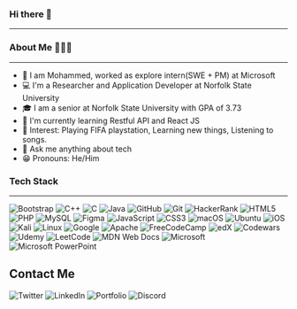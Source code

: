 ### Hi there 👋
______________________


### About Me 👨🏿‍🦱
-----------------
* 👀 I am Mohammed, worked as explore intern(SWE + PM) at Microsoft
* 💻 I'm a Researcher and Application Developer at Norfolk State University
* 🎓 I am a senior at Norfolk State University with GPA of 3.73
* 🌱 I'm currently learning Restful API and React JS
* 💞 Interest: Playing FIFA playstation, Learning new things, Listening to songs.
* 💬 Ask me anything about tech
* 😁 Pronouns: He/Him


### Tech Stack
---------------------

![Bootstrap](https://img.shields.io/badge/bootstrap-%23563D7C.svg?style=for-the-badge&logo=bootstrap&logoColor=white)
![C++](https://img.shields.io/badge/c++-%2300599C.svg?style=for-the-badge&logo=c%2B%2B&logoColor=white)
![C](https://img.shields.io/badge/c-%2300599C.svg?style=for-the-badge&logo=c&logoColor=white)
![Java](https://img.shields.io/badge/java-%23ED8B00.svg?style=for-the-badge&logo=java&logoColor=white)
![GitHub](https://img.shields.io/badge/github-%23121011.svg?style=for-the-badge&logo=github&logoColor=white)
![Git](https://img.shields.io/badge/git-%23F05033.svg?style=for-the-badge&logo=git&logoColor=white)
![HackerRank](https://img.shields.io/badge/-Hackerrank-2EC866?style=for-the-badge&logo=HackerRank&logoColor=white)
![HTML5](https://img.shields.io/badge/html5-%23E34F26.svg?style=for-the-badge&logo=html5&logoColor=white)
![PHP](https://img.shields.io/badge/php-%23777BB4.svg?style=for-the-badge&logo=php&logoColor=white)
![MySQL](https://img.shields.io/badge/mysql-%2300f.svg?style=for-the-badge&logo=mysql&logoColor=white)
![Figma](https://img.shields.io/badge/figma-%23F24E1E.svg?style=for-the-badge&logo=figma&logoColor=white)
![JavaScript](https://img.shields.io/badge/javascript-%23323330.svg?style=for-the-badge&logo=javascript&logoColor=%23F7DF1E)
![CSS3](https://img.shields.io/badge/css3-%231572B6.svg?style=for-the-badge&logo=css3&logoColor=white)
![macOS](https://img.shields.io/badge/mac%20os-000000?style=for-the-badge&logo=macos&logoColor=F0F0F0)
![Ubuntu](https://img.shields.io/badge/Ubuntu-E95420?style=for-the-badge&logo=ubuntu&logoColor=white)
![iOS](https://img.shields.io/badge/iOS-000000?style=for-the-badge&logo=ios&logoColor=white)
![Kali](https://img.shields.io/badge/Kali-268BEE?style=for-the-badge&logo=kalilinux&logoColor=white)
![Linux](https://img.shields.io/badge/Linux-FCC624?style=for-the-badge&logo=linux&logoColor=black)
![Google](https://img.shields.io/badge/google-4285F4?style=for-the-badge&logo=google&logoColor=white)
![Apache](https://img.shields.io/badge/apache-%23D42029.svg?style=for-the-badge&logo=apache&logoColor=white)
![FreeCodeCamp](https://img.shields.io/badge/Freecodecamp-%23123.svg?&style=for-the-badge&logo=freecodecamp&logoColor=green)
![edX](https://img.shields.io/badge/edX-%2302262B.svg?style=for-the-badge&logo=edX&logoColor=white)
![Codewars](https://img.shields.io/badge/Codewars-B1361E?style=for-the-badge&logo=codewars&logoColor=grey)
![Udemy](https://img.shields.io/badge/Udemy-A435F0?style=for-the-badge&logo=Udemy&logoColor=white)
![LeetCode](https://img.shields.io/badge/LeetCode-000000?style=for-the-badge&logo=LeetCode&logoColor=#d16c06)
![MDN Web Docs](https://img.shields.io/badge/MDN_Web_Docs-black?style=for-the-badge&logo=mdnwebdocs&logoColor=white)
![Microsoft](https://img.shields.io/badge/Microsoft-0078D4?style=for-the-badge&logo=microsoft&logoColor=white)
![Microsoft PowerPoint](https://img.shields.io/badge/Microsoft_PowerPoint-B7472A?style=for-the-badge&logo=microsoft-powerpoint&logoColor=white)

Contact Me
-----------

![Twitter](https://img.shields.io/badge/Twitter-%231DA1F2.svg?style=for-the-badge&logo=Twitter&logoColor=white%5Dhttps://twitter.com/mo_abdulai)
![LinkedIn](https://img.shields.io/badge/linkedin-%230077B5.svg?style=for-the-badge&logo=linkedin&logoColor=white)
![Portfolio](https://img.shields.io/badge/Portfolio-%23000000.svg?style=for-the-badge&logo=firefox&logoColor=#FF7139)
![Discord](https://img.shields.io/badge/%3CServer%3E-%237289DA.svg?style=for-the-badge&logo=discord&logoColor=white)
